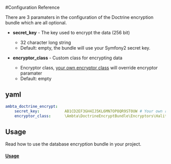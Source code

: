 #Configuration Reference

There are 3 paramaters in the configuration of the Doctrine encryption bundle which are all optional.

* **secret_key** - The key used to encrypt the data (256 bit)
    * 32 character long string
    * Default: empty, the bundle will use your Symfony2 secret key.

* **encryptor_class** - Custom class for encrypting data
    * Encryptor class, [your own encryptor class](https://github.com/michaeldegroot/DoctrineEncryptBundle/blob/master/Resources/doc/custom_encryptor.md) will override encryptor paramater
    * Default: empty

## yaml

``` yaml
ambta_doctrine_encrypt:
    secret_key:           AB1CD2EF3GH4IJ5KL6MN7OP8QR9ST0UW # Your own random key, optional for HaliteEncryptor
    encryptor_class:      \Ambta\DoctrineEncryptBundle\Encryptors\HaliteEncryptor # or DefuseEncryptor
```

## Usage

Read how to use the database encryption bundle in your project.
#### [Usage](https://github.com/michaeldegroot/DoctrineEncryptBundle/blob/master/Resources/doc/usage.md)
